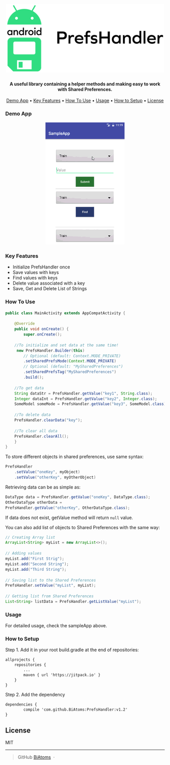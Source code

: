 <h1 align="center">
  <br>
  <a href="https://github.com/BiAtoms/PrefsHandler"><img src="https://raw.githubusercontent.com/BiAtoms/PrefsHandler/master/screenshots/PrefsLogo.png" alt="Neural Network Visualizer" width="500"></a>
</h1>

<h4 align="center">A useful library containing a helper methods and making easy to work with Shared Preferences.</h4>

<p align="center">
	<a href="#demo-app">Demo App</a> •
  	<a href="#key-fearures">Key Features</a> •
  	<a href="#how-to-use">How To Use</a> •
  	<a href="#usage">Usage</a> •
  	<a href="#how-to-setup">How to Setup</a> •
  	<a href="#license">License</a>
</p>

### Demo App

<p align="center">
  <a href="https://github.com/DummyTeam/7-NeuralNetwork_OO">
    <img  width="250" src="https://raw.githubusercontent.com/BiAtoms/PrefsHandler/master/screenshots/sampleApp.gif" alt="Neural Network Visualizer">
  </a>
</p>


### Key Features

* Initialize PrefsHandler once
* Save values with keys
* Find values with keys
* Delete value associated with a key
* Save, Get and Delete List of Strings


### How To Use


```java
public class MainActivity extends AppCompatActivity {

    @Override
    public void onCreate() {
        super.onCreate();

	//To initialize and set data at the same time!
     new PrefsHandler.Builder(this)
     	// Optional (default: Context.MODE_PRIVATE)
        .setSharedPrefsMode(Context.MODE_PRIVATE)
        // Optional (default: "MySharedPreferences")
        .setSharedPrefsTag("MySharedPreferences")
        .build();

	//To get data
	String dataStr = PrefsHandler.getValue("key1", String.class);
	Integer dataInt = PrefsHandler.getValue("key2", Integer.class);
	SomeModel someMode = PrefsHandler.getValue("key3", SomeModel.class);

	//To delete data
	PrefsHandler.clearData("key");

	//To clear all data
	PrefsHandler.clearAll();
    }
}
```


To store different objects in shared preferences, use same syntax:

````java
PrefsHandler
	.setValue("oneKey", myObject)
	.setValue("otherKey", myOtherObject)
````

Retrieving data can be as simple as:

````java
DataType data = PrefsHandler.getValue("oneKey", DataType.class);
OtherDataType otherData =
PrefsHandler.getValue("otherKey", OtherDataType.class);
````
If data does not exist, getValue method will return `null` value.

You can also add list of objects to Shared Preferences with the same way:

````java
// Creating Array list
ArrayList<String> myList = new ArrayList<>();

// Adding values
myList.add("First Strig");
myList.add("Second String");
myList.add("Third String");

// Saving list to the Shared Preferences
PrefsHandler.setValue("myList", myList);

// Getting list from Shared Preferences
List<String> listData = PrefsHandler.getListValue("myList");
````


### Usage

For detailed usage, check the sampleApp above.

### How to Setup
Step 1. Add it in your root build.gradle at the end of repositories:

	allprojects {
		repositories {
			...
			maven { url 'https://jitpack.io' }
		}
	}
  
Step 2. Add the dependency

	dependencies {
	        compile 'com.github.BiAtoms:PrefsHandler:v1.2'
	}
	


## License

MIT

---

> GitHub [BiAtoms](https://github.com/BiAtoms) &nbsp;&middot;&nbsp;
